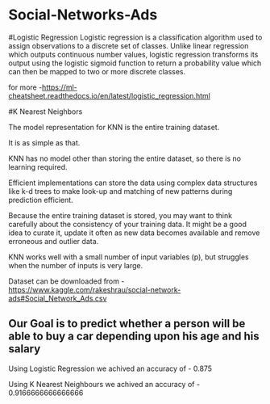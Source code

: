 # Social-Networks-Ads
#Logistic Regression
Logistic regression is a classification algorithm used to assign observations to a discrete set of classes. Unlike linear regression which outputs continuous number values, logistic regression transforms its output using the logistic sigmoid function to return a probability value which can then be mapped to two or more discrete classes.

for more -https://ml-cheatsheet.readthedocs.io/en/latest/logistic_regression.html

#K Nearest Neighbors 

The model representation for KNN is the entire training dataset.

It is as simple as that.

KNN has no model other than storing the entire dataset, so there is no learning required.

Efficient implementations can store the data using complex data structures like k-d trees to make look-up and matching of new patterns during prediction efficient.

Because the entire training dataset is stored, you may want to think carefully about the consistency of your training data. It might be a good idea to curate it, update it often as new data becomes available and remove erroneous and outlier data.

KNN works well with a small number of input variables (p), but struggles when the number of inputs is very large.

Dataset can be downloaded from - https://www.kaggle.com/rakeshrau/social-network-ads#Social_Network_Ads.csv

## Our Goal is to predict whether a person will be able to buy a car depending upon his age and his salary

Using Logistic Regression we achived an accuracy of - 0.875

Using K Nearest Neighbours we achived an accuracy of -  0.9166666666666666 

